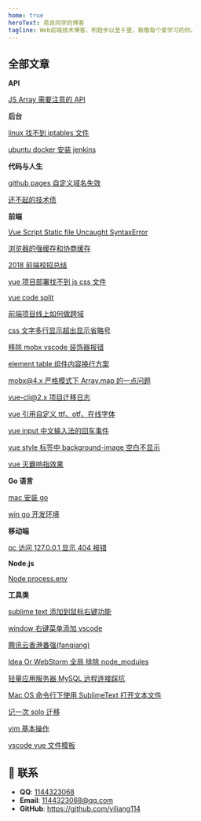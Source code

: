 ```yaml
---
home: true
heroText: 易良同学的博客
tagline: Web前端技术博客，积跬步以至千里，致敬每个爱学习的你。
---
```


## 全部文章

**API**

[JS Array 需要注意的 API](docs/API/js-array.md)

**后台**

[linux 找不到 iptables 文件](docs/back-end/linux-iptables.md)

[ubuntu docker 安装 jenkins](docs/back-end/ubuntu-docker-jenkins.md)

**代码与人生**

[github pages 自定义域名失效](docs/code-and-life/cname-forget.md)

[还不起的技术债](docs/code-and-life/technical-debt.md)

**前端**

[Vue Script Static file Uncaught SyntaxError](docs/front-end/Vue-Script-Static-file-Uncaught-SyntaxError.md)

[浏览器的强缓存和协商缓存](docs/front-end/browser-cache.md)

[2018 前端校招总结](docs/front-end/campus-recruitment.md)

[vue 项目部署找不到 js css 文件](docs/front-end/can-not-find-js-or-css-files-of-nginx.md)

[vue code split](docs/front-end/code-split.md)

[前端项目线上如何做跨域](docs/front-end/common-use-to-cross-domain-for-fe.md)

[css 文字多行显示超出显示省略号](docs/front-end/css-show-ellipsis-when-multi-line.md)

[移除 mobx vscode 装饰器报错](docs/front-end/decorator-error.md)

[element table 组件内容换行方案](docs/front-end/element-table-content-newline.md)

[mobx@4.x 严格模式下 Array.map 的一点问题](docs/front-end/mobx@4.x-Array.map-in-strict.md)

[vue-cli@2.x 项目迁移日志](docs/front-end/vue-cli@2.x-upgrade.md)

[vue 引用自定义 ttf、otf、在线字体](docs/front-end/vue-import-ttf-font.md)

[vue input 中文输入法的回车事件](docs/front-end/vue-input-enter-event-in-chinese-method.md)

[vue style 标签中 background-image 空白不显示](docs/front-end/vue-style-background-image-blank.md)

[vue 灭霸响指效果](docs/front-end/vue-thanos-snap.md)

**Go 语言**

[mac 安装 go](docs/go/environment-setup-for-mac-developer.md)

[win go 开发环境](docs/go/environment-setup-for-win-developer.md)

**移动端**

[pc 访问 127.0.0.1 显示 404 报错](docs/ios-and-android/127.0.0.1-404.md)

**Node.js**

[Node process.env](docs/node/process-env.md)

**工具类**

[sublime text 添加到鼠标右键功能](docs/tools/add-subline-into-right-hand-menu.md)

[window 右键菜单添加 vscode](docs/tools/add-vscode-into-right-hand-menu.md)

[腾讯云香港番强(fanqiang)](docs/tools/fanqiang.md)

[Idea Or WebStorm 全局 排除 node_modules](docs/tools/jetbrains-exclude-node_modules.md)

[轻量应用服务器 MySQL 远程连接踩坑](docs/tools/light-cvm.md)

[Mac OS 命令行下使用 SublimeText 打开文本文件](docs/tools/mac-install-sublime.md)

[记一次 solo 迁移](docs/tools/solo-migration.md)

[vim 基本操作](docs/tools/vim.md)

[vscode vue 文件模板](docs/tools/vscode-vue-file-template.md)

## :email: 联系

- **QQ**: <a href="tencent://message/?uin=1144323068&Site=&Menu=yesUrl" class='qq'>1144323068</a>
- **Email**: <a href="mailto:1144323068@qq.com">1144323068@qq.com</a>
- **GitHub**: <https://github.com/yiliang114>

